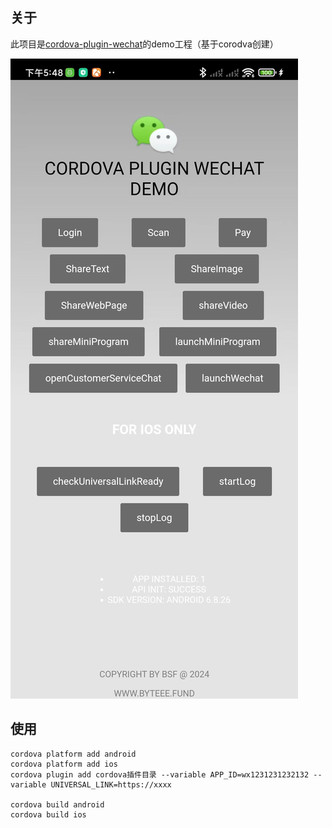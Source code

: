 ## 关于

此项目是[cordova-plugin-wechat](https://byteee.fund/project/cordova-plugin-wechat)的demo工程（基于corodva创建）



![screenshot](screenshot.jpeg)


## 使用

```shell
cordova platform add android 
cordova platform add ios
cordova plugin add cordova插件目录 --variable APP_ID=wx1231231232132 --variable UNIVERSAL_LINK=https://xxxx

cordova build android
cordova build ios
```





